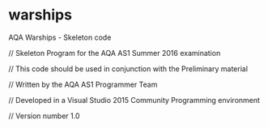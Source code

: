 # warships
AQA Warships - Skeleton code

// Skeleton Program for the AQA AS1 Summer 2016 examination

// This code should be used in conjunction with the 
Preliminary material

// Written by the AQA AS1 Programmer Team

// Developed in a Visual Studio 2015 Community Programming environment

//  Version number 1.0


